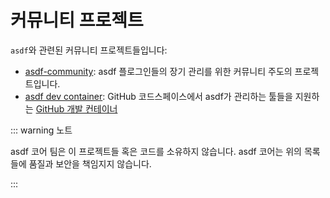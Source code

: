 # 커뮤니티 프로젝트

`asdf`와 관련된 커뮤니티 프로젝트들입니다:

- [asdf-community](https://github.com/asdf-community): 
  asdf 플로그인들의 장기 관리를 위한 커뮤니티 주도의 프로젝트입니다.
- [asdf dev container](https://github.com/iloveitaly/asdf-devcontainer):
  GitHub 코드스페이스에서 asdf가 관리하는 툴들을 지원하는 
  [GitHub 개발 컨테이너](https://docs.github.com/en/codespaces/setting-up-your-project-for-codespaces/introduction-to-dev-containers)

::: warning 노트

asdf 코어 팀은 이 프로젝트들 혹은 코드를 소유하지 않습니다. 
asdf 코어는 위의 목록들에 품질과 보안을 책임지지 않습니다.

:::
